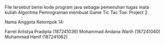 File tersebut berisi kode program java sebagai pemenuhan tugas mata kuliah Algoritma Pemrograman membuat Game Tic Tac Toe: Project 2.

Nama Anggota Kelompok 14:

Farrel Arlistya Pradipta (187241036)
Mohammad Andana Warih (187241040)
Muhammad Hanif (187241062)
